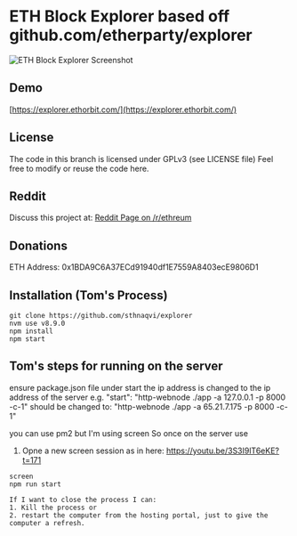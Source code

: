 # ETH Block Explorer based off github.com/etherparty/explorer

![ETH Block Explorer Screenshot](https://i.imgur.com/8dPnAct.jpg)

## Demo

[https://explorer.ethorbit.com/](https://explorer.ethorbit.com/)

## License

The code in this branch is licensed under GPLv3 (see LICENSE file)
Feel free to modify or reuse the code here.

## Reddit

Discuss this project at: [Reddit Page on /r/ethreum](https://www.reddit.com/r/ethereum/comments/7lwft2/new_ethereum_block_explorer_updated_version_of/)

## Donations

ETH Address: 0x1BDA9C6A37ECd91940df1E7559A8403ecE9806D1

## Installation (Tom's Process)

```
git clone https://github.com/sthnaqvi/explorer
nvm use v8.9.0
npm install
npm start
```


## Tom's steps for running on the server

ensure package.json file under start the ip address is changed to the ip address of the server 
e.g. "start": "http-webnode ./app -a 127.0.0.1 -p 8000 -c-1"
should be changed to: "http-webnode ./app -a 65.21.7.175 -p 8000 -c-1"

you can use pm2 but I'm using screen
So once on the server use

1. Opne a new screen session as in here: https://youtu.be/3S3I9lT6eKE?t=171

```
screen
npm run start

If I want to close the process I can:
1. Kill the process or
2. restart the computer from the hosting portal, just to give the computer a refresh.
